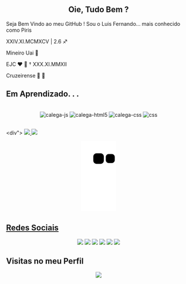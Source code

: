 ## <div align="center"> Oie, Tudo Bem ? </div>

Seja Bem Vindo ao meu GitHub ! Sou o Luis Fernando... mais conhecido como Piris 

XXIV.XI.MCMXCV | 2.6 ♐️

Mineiro Uai 🔺

EJC ❤ 🙏 † XXX.XI.MMXII

Cruzeirense 🐺 💙

  ## Em Aprendizado. . .
  
  <div style="display: inline_block"  align="center"><br>
<img align="center" alt="calega-js" src="https://img.shields.io/badge/JavaScript-F7DF1E?style=for-the-badge&logo=javascript&logoColor=black" />
  <img align="center" alt="calega-html5" src="https://img.shields.io/badge/HTML5-E34F26?style=for-the-badge&logo=html5&logoColor=white" />
  <img align="center" alt="calega-css" src="https://img.shields.io/badge/CSS3-1572B6?style=for-the-badge&logo=css3&logoColor=white" />
  <img align="center" alt="css" src="https://img.shields.io/badge/Bootstrap-563D7C?style=for-the-badge&logo=bootstrap&logoColor=white" />
</div>


##
<div">
  <a href="https://github.com/LuisFerPeixoto">
  <img height="155em" src="https://github-readme-stats.vercel.app/api?username=LuisFerPeixoto&show_icons=true&theme=dracula&include_all_commits=true&count_private=true"/>
  <img height="155em" src="https://github-readme-stats.vercel.app/api/top-langs/?username=LuisFerPeixoto&layout=compact&langs_count=7&theme=dracula"/>
</div>
 
 <div  align="center"> 
  
  ![Snake animation](https://github.com/rafaballerini/rafaballerini/blob/output/github-contribution-grid-snake.svg)
  
</div>
 
 ## Redes Sociais
  <div  align="center"> 
   <a href="https://www.facebook.com/parceiro.luisf" target="_blank"><img src="https://img.shields.io/badge/-Facebook-%230077B5?style=for-the-badge&logo=facebook&logoColor=white" target="_blank"></a>
  <a href="https://instagram.com/pirisquito19?utm_medium=copy_link" target="_blank"><img src="https://img.shields.io/badge/-Instagram-%23E4405F?style=for-the-badge&logo=instagram&logoColor=white" target="_blank"></a>
    <a href="https://mobile.twitter.com/Pirisquito19" target="_blank"><img src="https://img.shields.io/badge/-Twitter-%230077B5?style=for-the-badge&logo=twitter&logoColor=white" target="_blank"></a>
       <a href="https://discord.com/channels/@me" target="_blank"><img src="https://img.shields.io/badge/Discord-7289DA?style=for-the-badge&logo=discord&logoColor=white" target="_blank"></a>
   <a href="luis.fpf@hotmail.com.br" target="_blank"><img src="https://img.shields.io/badge/-Hotmail-%230077B5?style=for-the-badge&logo=gmail&logoColor=white" target="_blank"></a>
  <a href="https://www.linkedin.com/in/luisfernandopeixoto" target="_blank"><img src="https://img.shields.io/badge/-LinkedIn-%230077B5?style=for-the-badge&logo=linkedin&logoColor=white" target="_blank"></a>
</div>
 
## Visitas no meu Perfil  <br>
 <p align="center"> 
   <img alingn="center" src="https://profile-counter.glitch.me/LuisFerPeixoto/count.svg" />
 </p>

</p>
 
